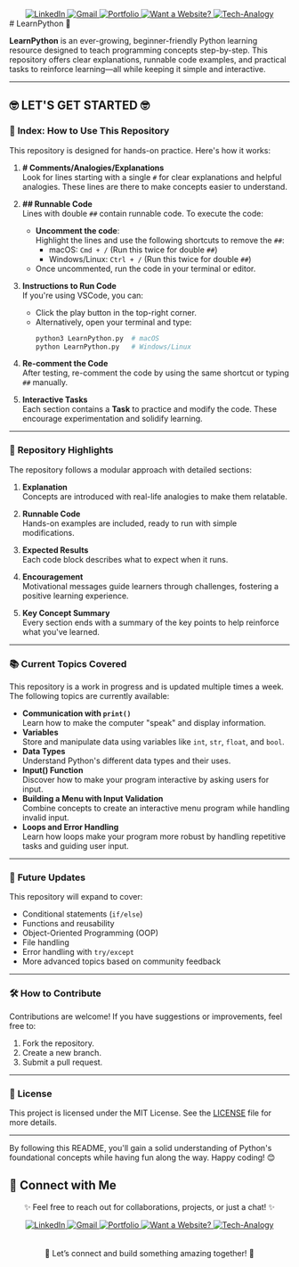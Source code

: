 <div align="center">

  <a href="https://www.linkedin.com/in/walidwillwhite/" target="_blank">
    <img src="https://img.shields.io/badge/LinkedIn-0077B5?style=for-the-badge&logo=linkedin&logoColor=white" alt="LinkedIn">
  </a>
  <a href="mailto:walidwillwhite@gmail.com" target="_blank">
    <img src="https://img.shields.io/badge/Gmail-D14836?style=for-the-badge&logo=gmail&logoColor=white" alt="Gmail">
  </a>
  <a href="https://wgwhitecoding.github.io/portfolio/" target="_blank">
    <img src="https://img.shields.io/badge/Portfolio-00C7B7?style=for-the-badge&logo=netlify&logoColor=white" alt="Portfolio">
  </a>
  <a href="https://wgwhitecoding.github.io/CoolSites/" target="_blank">
    <img src="https://img.shields.io/badge/Want%20a%20Website%3F-00A676?style=for-the-badge&logo=firefox&logoColor=white" alt="Want a Website?">
  </a>
  <a href="https://www.linkedin.com/company/techa-nalogy/?viewAsMember=true" target="_blank">
    <img src="https://img.shields.io/badge/Tech--Analogy-FFD700?style=for-the-badge&logo=bulb&logoColor=white" alt="Tech-Analogy">
  </a>
</div>
# LearnPython 🐍

**LearnPython** is an ever-growing, beginner-friendly Python learning resource designed to teach programming concepts step-by-step. This repository offers clear explanations, runnable code examples, and practical tasks to reinforce learning—all while keeping it simple and interactive.

---

## 🤓 LET'S GET STARTED 🤓

### 🔖 **Index: How to Use This Repository**
This repository is designed for hands-on practice. Here's how it works:

1. **# Comments/Analogies/Explanations**  
   Look for lines starting with a single `#` for clear explanations and helpful analogies. These lines are there to make concepts easier to understand.

2. **## Runnable Code**  
   Lines with double `##` contain runnable code. To execute the code:  
   - **Uncomment the code**:  
     Highlight the lines and use the following shortcuts to remove the `##`:  
       - macOS: `Cmd + /` (Run this twice for double `##`)  
       - Windows/Linux: `Ctrl + /` (Run this twice for double `##`)  
   - Once uncommented, run the code in your terminal or editor.

3. **Instructions to Run Code**  
   If you're using VSCode, you can:  
   - Click the play button in the top-right corner.  
   - Alternatively, open your terminal and type:  
     ```bash
     python3 LearnPython.py  # macOS
     python LearnPython.py   # Windows/Linux
     ```

4. **Re-comment the Code**  
   After testing, re-comment the code by using the same shortcut or typing `##` manually.

5. **Interactive Tasks**  
   Each section contains a **Task** to practice and modify the code. These encourage experimentation and solidify learning.

---

### 🧩 **Repository Highlights**

The repository follows a modular approach with detailed sections:

1. **Explanation**  
   Concepts are introduced with real-life analogies to make them relatable.  

2. **Runnable Code**  
   Hands-on examples are included, ready to run with simple modifications.  

3. **Expected Results**  
   Each code block describes what to expect when it runs.  

4. **Encouragement**  
   Motivational messages guide learners through challenges, fostering a positive learning experience.

5. **Key Concept Summary**  
   Every section ends with a summary of the key points to help reinforce what you've learned.

---

### 📚 **Current Topics Covered**

This repository is a work in progress and is updated multiple times a week. The following topics are currently available:

- **Communication with `print()`**  
  Learn how to make the computer "speak" and display information.  
- **Variables**  
  Store and manipulate data using variables like `int`, `str`, `float`, and `bool`.  
- **Data Types**  
  Understand Python's different data types and their uses.  
- **Input() Function**  
  Discover how to make your program interactive by asking users for input.  
- **Building a Menu with Input Validation**  
  Combine concepts to create an interactive menu program while handling invalid input.  
- **Loops and Error Handling**  
  Learn how loops make your program more robust by handling repetitive tasks and guiding user input.

---

### 🚀 **Future Updates**

This repository will expand to cover:

- Conditional statements (`if/else`)  
- Functions and reusability  
- Object-Oriented Programming (OOP)  
- File handling  
- Error handling with `try/except`  
- More advanced topics based on community feedback

---

### 🛠 **How to Contribute**

Contributions are welcome! If you have suggestions or improvements, feel free to:

1. Fork the repository.  
2. Create a new branch.  
3. Submit a pull request.

---

### 📄 **License**

This project is licensed under the MIT License. See the [LICENSE](LICENSE) file for more details.

---

By following this README, you'll gain a solid understanding of Python's foundational concepts while having fun along the way. Happy coding! 😊

## 🤝 Connect with Me

<div align="center">
 <p>✨ Feel free to reach out for collaborations, projects, or just a chat! ✨</p>
 
  
  <a href="https://www.linkedin.com/in/walidwillwhite/" target="_blank">
    <img src="https://img.shields.io/badge/LinkedIn-0077B5?style=for-the-badge&logo=linkedin&logoColor=white" alt="LinkedIn">
  </a>
  <a href="mailto:walidwillwhite@gmail.com" target="_blank">
    <img src="https://img.shields.io/badge/Gmail-D14836?style=for-the-badge&logo=gmail&logoColor=white" alt="Gmail">
  </a>
  <a href="https://wgwhitecoding.github.io/portfolio/" target="_blank">
    <img src="https://img.shields.io/badge/Portfolio-00C7B7?style=for-the-badge&logo=netlify&logoColor=white" alt="Portfolio">
  </a>
  <a href="https://wgwhitecoding.github.io/CoolSites/" target="_blank">
    <img src="https://img.shields.io/badge/Want%20a%20Website%3F-00A676?style=for-the-badge&logo=firefox&logoColor=white" alt="Want a Website?">
  </a>
  <a href="https://www.linkedin.com/company/techa-nalogy/?viewAsMember=true" target="_blank">
    <img src="https://img.shields.io/badge/Tech--Analogy-FFD700?style=for-the-badge&logo=bulb&logoColor=white" alt="Tech-Analogy">
  </a>
</div>
<br><br>
<div align="center">
🚀 Let’s connect and build something amazing together! 🚀
</div>

